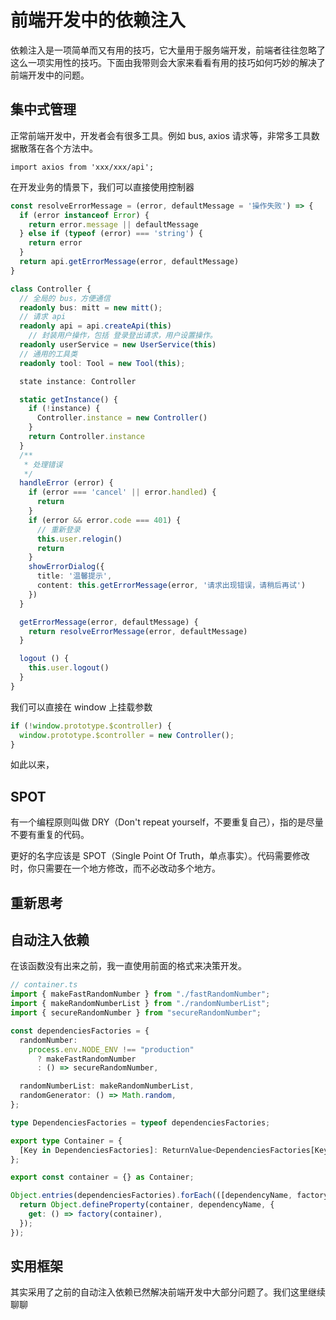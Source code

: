 # 前端开发中的依赖注入

依赖注入是一项简单而又有用的技巧，它大量用于服务端开发，前端者往往忽略了这么一项实用性的技巧。下面由我带则会大家来看看有用的技巧如何巧妙的解决了前端开发中的问题。

## 集中式管理

正常前端开发中，开发者会有很多工具。例如 bus, axios 请求等，非常多工具数据散落在各个方法中。
```
import axios from 'xxx/xxx/api';

```

在开发业务的情景下，我们可以直接使用控制器

```ts
const resolveErrorMessage = (error, defaultMessage = '操作失败') => {
  if (error instanceof Error) {
    return error.message || defaultMessage
  } else if (typeof (error) === 'string') {
    return error
  }
  return api.getErrorMessage(error, defaultMessage)
}

class Controller {
  // 全局的 bus，方便通信
  readonly bus: mitt = new mitt();
  // 请求 api
  readonly api = api.createApi(this)
    // 封装用户操作，包括 登录登出请求，用户设置操作。
  readonly userService = new UserService(this)
  // 通用的工具类
  readonly tool: Tool = new Tool(this);

  state instance: Controller

  static getInstance() {
    if (!instance) {
      Controller.instance = new Controller()
    }
    return Controller.instance
  }
  /**
   * 处理错误
   */ 
  handleError (error) {
    if (error === 'cancel' || error.handled) {
      return
    }
    if (error && error.code === 401) {
      // 重新登录
      this.user.relogin()
      return
    }
    showErrorDialog({
      title: '温馨提示',
      content: this.getErrorMessage(error, '请求出现错误，请稍后再试')
    })
  }

  getErrorMessage(error, defaultMessage) {
    return resolveErrorMessage(error, defaultMessage)
  }

  logout () {
    this.user.logout()
  }
}
```

我们可以直接在 window 上挂载参数

```ts
if (!window.prototype.$controller) {
  window.prototype.$controller = new Controller();
}
```

如此以来，




## SPOT

有一个编程原则叫做 DRY（Don't repeat yourself，不要重复自己），指的是尽量不要有重复的代码。

更好的名字应该是 SPOT（Single Point Of Truth，单点事实）。代码需要修改时，你只需要在一个地方修改，而不必改动多个地方。

## 重新思考


## 自动注入依赖

在该函数没有出来之前，我一直使用前面的格式来决策开发。

```ts
// container.ts
import { makeFastRandomNumber } from "./fastRandomNumber";
import { makeRandomNumberList } from "./randomNumberList";
import { secureRandomNumber } from "secureRandomNumber";

const dependenciesFactories = {
  randomNumber:
    process.env.NODE_ENV !== "production"
      ? makeFastRandomNumber
      : () => secureRandomNumber,

  randomNumberList: makeRandomNumberList,
  randomGenerator: () => Math.random,
};

type DependenciesFactories = typeof dependenciesFactories;

export type Container = {
  [Key in DependenciesFactories]: ReturnValue<DependenciesFactories[Key]>;
};

export const container = {} as Container;

Object.entries(dependenciesFactories).forEach(([dependencyName, factory]) => {
  return Object.defineProperty(container, dependencyName, {
    get: () => factory(container),
  });
});
```



## 实用框架

其实采用了之前的自动注入依赖已然解决前端开发中大部分问题了。我们这里继续聊聊